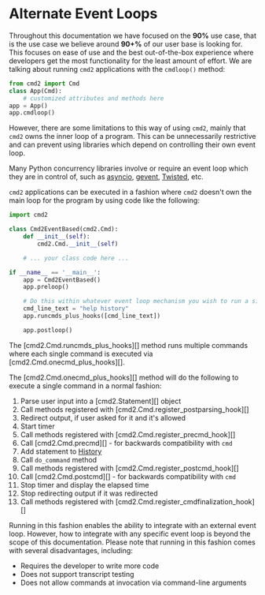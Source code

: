 # Alternate Event Loops

Throughout this documentation we have focused on the **90%** use case, that is the use case we
believe around **90+%** of our user base is looking for. This focuses on ease of use and the best
out-of-the-box experience where developers get the most functionality for the least amount of
effort. We are talking about running `cmd2` applications with the `cmdloop()` method:

```py
from cmd2 import Cmd
class App(Cmd):
    # customized attributes and methods here
app = App()
app.cmdloop()
```

However, there are some limitations to this way of using `cmd2`, mainly that `cmd2` owns the inner
loop of a program. This can be unnecessarily restrictive and can prevent using libraries which
depend on controlling their own event loop.

Many Python concurrency libraries involve or require an event loop which they are in control of,
such as [asyncio](https://docs.python.org/3/library/asyncio.html), [gevent](http://www.gevent.org/),
[Twisted](https://twistedmatrix.com), etc.

`cmd2` applications can be executed in a fashion where `cmd2` doesn't own the main loop for the
program by using code like the following:

```py
import cmd2

class Cmd2EventBased(cmd2.Cmd):
    def __init__(self):
        cmd2.Cmd.__init__(self)

    # ... your class code here ...

if __name__ == '__main__':
    app = Cmd2EventBased()
    app.preloop()

    # Do this within whatever event loop mechanism you wish to run a single command
    cmd_line_text = "help history"
    app.runcmds_plus_hooks([cmd_line_text])

    app.postloop()
```

The [cmd2.Cmd.runcmds_plus_hooks][] method runs multiple commands where each single command is
executed via [cmd2.Cmd.onecmd_plus_hooks][].

The [cmd2.Cmd.onecmd_plus_hooks][] method will do the following to execute a single command in a
normal fashion:

1.  Parse user input into a [cmd2.Statement][] object
1.  Call methods registered with [cmd2.Cmd.register_postparsing_hook][]
1.  Redirect output, if user asked for it and it's allowed
1.  Start timer
1.  Call methods registered with [cmd2.Cmd.register_precmd_hook][]
1.  Call [cmd2.Cmd.precmd][] - for backwards compatibility with `cmd`
1.  Add statement to [History](../features/history.md)
1.  Call `do_command` method
1.  Call methods registered with [cmd2.Cmd.register_postcmd_hook][]
1.  Call [cmd2.Cmd.postcmd][] - for backwards compatibility with `cmd`
1.  Stop timer and display the elapsed time
1.  Stop redirecting output if it was redirected
1.  Call methods registered with [cmd2.Cmd.register_cmdfinalization_hook][]

Running in this fashion enables the ability to integrate with an external event loop. However, how
to integrate with any specific event loop is beyond the scope of this documentation. Please note
that running in this fashion comes with several disadvantages, including:

- Requires the developer to write more code
- Does not support transcript testing
- Does not allow commands at invocation via command-line arguments
